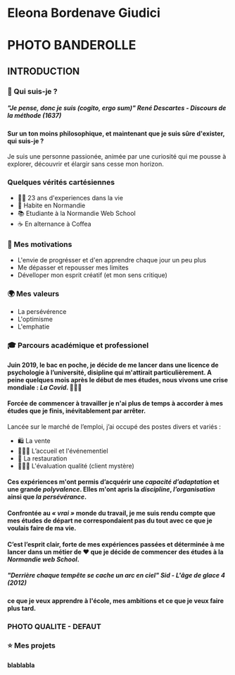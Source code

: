 # **Eleona Bordenave Giudici** 

# PHOTO BANDEROLLE 

## INTRODUCTION

### 🚀 Qui suis-je ?

##### *"Je pense, donc je suis (cogito, ergo sum)"* **René Descartes - Discours de la méthode (1637)**

#### Sur un ton moins philosophique, et maintenant que je suis sûre d'exister, qui suis-je ? 
Je suis une personne passionée, animée par une curiosité qui me pousse à explorer, découvrir et élargir sans cesse mon horizon.

### Quelques vérités cartésiennes

* 👩🏼 23 ans d'experiences dans la vie
* 📍 Habite en Normandie
*  📚 Etudiante à la Normandie Web School
*  ☕ En alternance à Coffea

### 🎯 Mes motivations

* L'envie de progrésser et d'en apprendre chaque jour un peu plus
* Me dépasser et repousser mes limites
* Dévelloper mon esprit créatif (et mon sens critique)

### 🌍 Mes valeurs

* La persévérence
* L'optimisme
* L'emphatie

### 🎓 Parcours académique et professionel 

#### **Juin 2019, le bac en poche, je décide de me lancer dans une licence de psychologie à l’université, disipline qui m'attirait particulièrement. A peine quelques mois après le début de mes études, nous vivons une crise mondiale : _La Covid_.** 👩🏼‍⚕

#### Forcée de commencer à travailler je n'ai plus de temps à accorder à mes études que je finis, inévitablement par arrêter.
Lancée sur le marché de l’emploi, j’ai occupé des postes divers et variés :

* 🛍 La vente
* 👩🏼‍💼 L’accueil et l'événementiel
* 🍷 La restauration
* 🕵🏼‍♀ L'évaluation qualité (client mystère)

#### **Ces expériences m'ont permis d’acquérir une _capacité d’adaptation_ et une grande _polyvalence_. Elles m'ont apris la _discipline_, _l’organisation_ ainsi que _la persévérance_.**

#### Confrontée au _*« vrai »*_ monde du travail, je me suis rendu compte que mes études de départ ne correspondaient pas du tout avec ce que je voulais faire de ma vie. 

#### C’est l’esprit clair, forte de mes expériences passées et **déterminée** à me lancer dans un métier de ❤️ que je décide de commencer des études à la *Normandie web School*.

##### *"Derrière chaque tempête se cache un arc en ciel"* **Sid - L'âge de glace 4 (2012)**

#### ce que je veux apprendre à l'école, mes ambitions et ce que je veux faire plus tard.

### PHOTO QUALITE - DEFAUT

### ⭐️ Mes projets

#### blablabla
